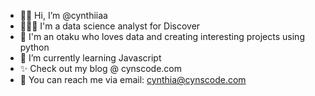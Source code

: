- 👋🏾 Hi, I’m @cynthiiaa
- 👩🏾‍💻 I'm a data science analyst for Discover
- 🍥 I'm an otaku who loves data and creating interesting projects using python
- 🌱 I’m currently learning Javascript
- ✨ Check out my blog @ cynscode.com
- 📨 You can reach me via email: cynthia@cynscode.com

<!---
cynthiiaa/cynthiiaa is a ✨ special ✨ repository because its `README.md` (this file) appears on your GitHub profile.
You can click the Preview link to take a look at your changes.

- 💞️ I’m looking to collaborate on ...
--->
